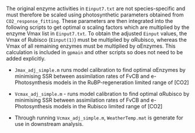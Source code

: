 The original enzyme activities in `Einput7.txt` are not species-specific and must therefore be scaled using photosynthetic parameters obtained from `CO2_response_fitting`.
These parameters are then integrated into the following scripts to get optimal α scaling factors which are multiplied by the enzyme Vmax list in `Einput7.txt`.
To obtain the adjusted `Einput` values, the Vmax of Rubisco (`Einput(1)`) must be multiplied by αRubisco, whereas the Vmax of all remaining enzymes must be multiplied by αEnzymes.
This calculation is included in `gpmain` and other scripts so does not need to be added explicitly.

- `Jmax_adj_simple.m` runs model calibration to find optimal αEnzymes by minimising SSR between assimilation rates of FvCB and e-Photosynthesis models in the RuBP-regeneration limited range of [CO2]

- `Vcmax_adj_simple.m` - runs model calibration to find optimal αRubisco by minimising SSR between assimilation rates of FvCB and e-Photosynthesis models in the Rubisco limited range of [CO2]

- Through running `Vcmax_adj_simple.m`, `WeatherTemp.mat` is generate for use in downstream analysis.

